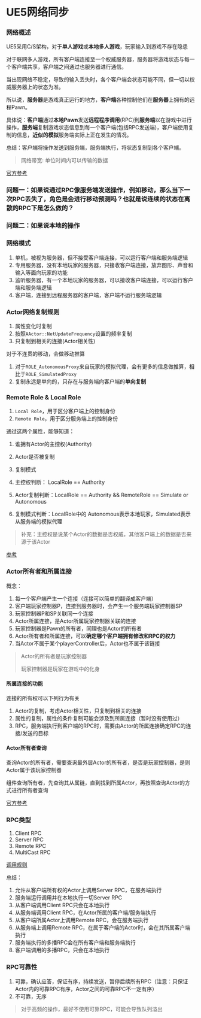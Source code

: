 # UE5网络同步

### 网络概述

UE5采用C/S架构，对于**单人游戏**或**本地多人游戏**，玩家输入到游戏不存在隐患

对于联网多人游戏，所有客户端连接至一个权威服务器，服务器将游戏状态与每一个客户端共享，客户端之间通过也服务器进行通信。

当出现网络不稳定，导致的输入丢失时，各个客户端会状态可能不同，但一切以权威服务器上的状态为准。

所以说，**服务器**是游戏真正运行的地方，**客户端**各种控制他们在**服务器**上拥有的远程Pawn。

具体说：**客户端**通过**本地Pawn**发送**远程程序调用**(RPC)到**服务端**以在游戏中进行操作，**服务端**复制游戏状态信息到每一个客户端(包括RPC发送端)，客户端使用复制的信息，**近似的模拟**服务端实际上正在发生的情况。

总结：客户端将操作发送到服务端，服务端执行，将状态复制到各个客户端。

> 网络带宽: 单位时间内可以传输的数据

[官方参考](https://dev.epicgames.com/documentation/zh-cn/unreal-engine/networking-overview-for-unreal-engine)


### 问题一：如果说通过RPC像服务端发送操作，例如移动，那么当下一次RPC丢失了，角色是会进行移动预测吗？也就是说连续的状态在离散的RPC下是怎么做的？

### 问题二：如果说本地的操作

### 网络模式

1. 单机，被视为服务器，但不接受客户端连接，可以运行客户端和服务端逻辑
2. 专用服务器，没有本地玩家的服务器，只接收客户端连接，放弃图形、声音和输入等面向玩家的功能
3. 监听服务器，有一个本地玩家的服务器，可以接收客户端连接，可以运行客户端和服务端逻辑
4. 客户端，连接到远程服务器的客户端，客户端不运行服务端逻辑

### Actor网络复制规则

1. 属性变化时复制
2. 按照``AActor::NetUpdateFrequency``设置的频率复制
3. 只复制到相关的连接(Actor相关性)

对于不连贯的移动，会做移动推算
1. 对于``ROLE_AutonomousProxy``来自玩家的模拟代理，会有更多的信息做推算，相比于``ROLE_SimulatedProxy``
2. 复制永远是单向的，只存在与服务端向客户端的**单向复制**

### Remote Role & Local Role

1. ``Local Role``，用于区分客户端上的控制身份
2. ``Remote Role``，用于区分服务端上的控制身份

通过这两个属性，能够知道：
1. 谁拥有Actor的主控权(Authority)
2. Actor是否被复制
3. 复制模式

1. 主控权判断： LocalRole == Authority
2. Actor复制判断：LocalRole == Authority && RemoteRole == Simulate or Autonomous
3. 复制模式判断：LocalRole中的 Autonomous表示本地玩家，Simulated表示从服务端的模拟代理

> 补充：主控权是说某个Actor的数据是否权威，其他客户端上的数据是否来源于该Actor

[参考](https://dev.epicgames.com/documentation/zh-cn/unreal-engine/actor-role-and-remote-role-in-unreal-engine)

### Actor所有者和所属连接

概念：
1. 每一个客户端产生一个连接（连接可以简单的翻译成客户端）
2. 客户端玩家控制器P，连接到服务器时，会产生一个服务端玩家控制器SP
3. 玩家控制器P和SP关联同一个连接
4. Actor所属连接，是Actor所属玩家控制器关联的连接
5. 玩家控制器是Pawn的所有者，同理也是Actor的所有者
6. Actor所有者和所属连接，可以**确定哪个客户端拥有修改和RPC的权力**
7. 当Actor不属于某个playerController后，Actor也不属于该链接

> Actor的所有者是玩家控制器
> 
> 玩家控制器是玩家在游戏中的化身

#### 所属连接的功能

连接的所有权可以下列行为有关
1. Actor的复制，考虑Actor相关性，只复制到相关的连接
2. 属性的复制，属性的条件复制可能会涉及到所属连接（暂时没有使用过）
3. RPC，服务端执行到客户端的RPC时，需要由Actor的所属连接确定RPC的连接/发送的目标

#### Actor所有者查询

查询Actor的所有者，需要查询最外层Actor的所有者，是否是玩家控制器，是则Actor属于该玩家控制器

组件查询所有者，先查询其从属链，直到找到所属Actor，再按照查询Actor的方式进行所有者查询

[官方参考](https://dev.epicgames.com/documentation/zh-cn/unreal-engine/actor-owner-and-owning-connection-in-unreal-engine)

### RPC类型

1. Client RPC
2. Server RPC
3. Remote RPC
4. MultiCast RPC

[调用规则](https://dev.epicgames.com/documentation/zh-cn/unreal-engine/remote-procedure-calls-in-unreal-engine#%E8%BF%9C%E7%A8%8Brpc)

总结：
1. 允许从客户端所有权的Actor上调用Server RPC，在服务端执行
2. 服务端运行调用并在本地执行一切Server RPC
3. 从客户端调用Client RPC只会在本地执行
4. 从服务端调用Client RPC，在Actor所属的客户端/服务端执行
5. 从客户端所属Actor上调用Remote RPC，会在服务端执行
6. 从服务端上调用Remote RPC，在属于客户端的Actor时，会在其所属客户端执行
7. 服务端执行的多播RPC会在所有客户端和服务端执行
8. 客户端调用的多播RPC，只会在本地执行

### RPC可靠性

1. 可靠，确认应答，保证有序，持续发送，暂停后续所有RPC（注意：只保证Actor内的可靠RPC有序，Actor之间的可靠RPC不一定有序）
2. 不可靠，无序

> 对于高频的操作，最好不使用可靠RPC，可能会导致队列溢出

